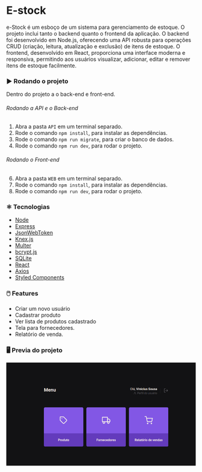 # E-stock

e-Stock é um esboço de um sistema para gerenciamento de estoque. O projeto inclui tanto o backend quanto o frontend da aplicação. O backend foi desenvolvido em Node.js, oferecendo uma API robusta para operações CRUD (criação, leitura, atualização e exclusão) de itens de estoque. O frontend, desenvolvido em React, proporciona uma interface moderna e responsiva, permitindo aos usuários visualizar, adicionar, editar e remover itens de estoque facilmente.  

### :arrow_forward: Rodando o projeto
Dentro do projeto a o back-end e front-end.

###### Rodando a API e o Back-end

1. Abra a pasta `API` em um terminal separado.
2. Rode o comando `npm install`, para instalar as dependências.
3. Rode o comando `npm run migrate`, para criar o banco de dados.
4. Rode o comando `npm run dev`, para rodar o projeto. 

###### Rodando o Front-end

6. Abra a pasta `WEB` em um terminal separado. 
7. Rode o comando `npm install`, para instalar as dependências.
8. Rode o comando `npm run dev`, para rodar o projeto. 


### :atom_symbol: Tecnologias 
* [Node](https://nodejs.org/en)
* [Express](https://expressjs.com/pt-br/)
* [JsonWebToken](https://www.npmjs.com/package/jsonwebtoken)
* [Knex.js](https://knexjs.org/)
* [Multer](https://www.npmjs.com/package/multer)
* [bcrypt.js](bcrypt.js)
* [SQLite](https://www.sqlite.org/)
* [React](https://react.dev/)
* [Axios](https://axios-http.com/ptbr/docs/intro)
* [Styled Components](https://styled-components.com/)


### :computer_mouse: Features
* Criar um novo usuário
* Cadastrar produto
* Ver lista de produtos cadastrado
* Tela para fornecedores.
* Relatório de venda.

### :desktop_computer: Previa do projeto

![Print da tela home do projeto](assets/e-stock.png)